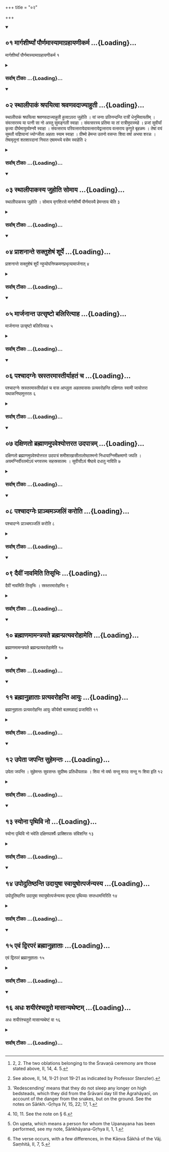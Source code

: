 +++
title = "०२"

+++
<div class="js_include" includetitle="true" newlevelforh1="2" unfilled url="/vedAH_yajuH/vAjasaneyam/sUtram/pAraskara-gRhyam/vishvAsa-prastutiH/3/02/01_mArgashIrShyAM_paurNamAsyAmAgrahAyaNIkarma.md">
<details open><summary><h2>०१ मार्गशीर्ष्यां पौर्णमास्यामाग्रहायणीकर्म ...{Loading}...</h2></summary>

मार्गशीर्ष्यां पौर्णमास्यामाग्रहायणीकर्म १
</details>
</div>
<div class="js_include collapsed" newlevelforh1="3" title="सर्वाष् टीकाः" unfilled url="/vedAH_yajuH/vAjasaneyam/sUtram/pAraskara-gRhyam/sarvASh-TIkAH/3/02/01_mArgashIrShyAM_paurNamAsyAmAgrahAyaNIkarma.md">
<details><summary><h3>सर्वाष् टीकाः ...{Loading}...</h3></summary>

1. On the full-moon day of Mārgaśīrṣa the Āgrahāyaṇī ceremony (is performed).

</details>
</div>
<div class="js_include" includetitle="true" newlevelforh1="2" unfilled url="/vedAH_yajuH/vAjasaneyam/sUtram/pAraskara-gRhyam/vishvAsa-prastutiH/3/02/02_sthAlIpAkaM_shrapayitvA_shravaNavadAjyAhutI.md">
<details open><summary><h2>०२ स्थालीपाकं श्रपयित्वा श्रवणवदाज्याहुती ...{Loading}...</h2></summary>

स्थालीपाकं श्रपयित्वा श्रवणवदाज्याहुती हुत्वाऽपरा जुहोति । यां जनाः प्रतिनन्दन्ति रात्रीं धेनुमिवायतीम् । संवत्सरस्य या पत्नी सा नो अस्तु सुमङ्गली स्वाहा । संवत्सरस्य प्रतिमा या तां रात्रीमुपास्महे । प्रजां सुवीर्यां कृत्वा दीर्घमायुर्व्यश्नवै स्वाहा । संवत्सराय परिवत्सरायेदावत्सरायेद्वत्सराय वत्सराय कृणुते बृहन्नमः । तेषां वयं सुमतौ यज्ञियानां ज्योग्जीता अहताः स्याम स्वाहा । ग्रीष्मो हेमन्त उतनो वसन्तः शिवा वर्षा अभया शरन्नः । तेषामृतूनां शतशारदानां निवात एषामभये वसेम स्वाहेति २
</details>
</div>
<div class="js_include collapsed" newlevelforh1="3" title="सर्वाष् टीकाः" unfilled url="/vedAH_yajuH/vAjasaneyam/sUtram/pAraskara-gRhyam/sarvASh-TIkAH/3/02/02_sthAlIpAkaM_shrapayitvA_shravaNavadAjyAhutI.md">
<details><summary><h3>सर्वाष् टीकाः ...{Loading}...</h3></summary>

2 [^1] . He cooks a mess of sacrificial food, sacrifices two Ājya oblations as at the Śravaṇā sacrifice, and other oblations with (the following verses):


[^1]:  2, 2. The two oblations belonging to the Śravaṇā ceremony are those stated above, II, 14, 4. 5.


'The night whom men welcome like a cow that comes to them, (the night) which is the consort of the year, may that (night) be auspicious to us. Svāhā!

'The night which is the image of the year, that we worship. May I reach old age, imparting strength to my offspring. Svāhā!

'To the Saṃvatsara, to the Parivatsara, to the Idāvatsara, to the Idāvatsara, to the Vatsara bring ye great adoration. May we, undecayed, unbeaten, long enjoy the favour of these (years) which are worthy of sacrifices. Svāhā!

'May summer, winter and spring, the rains be friendly, and may autumn be free of danger to us. In the safe protection of these seasons may we dwell, (and) may (they) last (to us) through a hundred years. Svāhā!'

</details>
</div>
<div class="js_include" includetitle="true" newlevelforh1="2" unfilled url="/vedAH_yajuH/vAjasaneyam/sUtram/pAraskara-gRhyam/vishvAsa-prastutiH/3/02/03_sthAlIpAkasya_juhoti_somAya.md">
<details open><summary><h2>०३ स्थालीपाकस्य जुहोति सोमाय ...{Loading}...</h2></summary>

स्थालीपाकस्य जुहोति । सोमाय मृगशिरसे मार्गशीर्ष्यै पौर्णमास्यै हेमन्ताय चेति ३
</details>
</div>
<div class="js_include collapsed" newlevelforh1="3" title="सर्वाष् टीकाः" unfilled url="/vedAH_yajuH/vAjasaneyam/sUtram/pAraskara-gRhyam/sarvASh-TIkAH/3/02/03_sthAlIpAkasya_juhoti_somAya.md">
<details><summary><h3>सर्वाष् टीकाः ...{Loading}...</h3></summary>

3. He makes oblations of the cooked food to Soma, to (the Nakṣatra) Mṛgaśiras, to the full moon of Mārgaśīrṣa, and to the winter.

</details>
</div>
<div class="js_include" includetitle="true" newlevelforh1="2" unfilled url="/vedAH_yajuH/vAjasaneyam/sUtram/pAraskara-gRhyam/vishvAsa-prastutiH/3/02/04_prAshanAnte_saktusheShaM_shUrpe.md">
<details open><summary><h2>०४ प्राशनान्ते सक्तुशेषं शूर्पे ...{Loading}...</h2></summary>

प्राशनान्ते सक्तुशेषं शूर्पे न्युप्योपनिष्क्रमणप्रभृत्यामार्जनात् ४
</details>
</div>
<div class="js_include collapsed" newlevelforh1="3" title="सर्वाष् टीकाः" unfilled url="/vedAH_yajuH/vAjasaneyam/sUtram/pAraskara-gRhyam/sarvASh-TIkAH/3/02/04_prAshanAnte_saktusheShaM_shUrpe.md">
<details><summary><h3>सर्वाष् टीकाः ...{Loading}...</h3></summary>

4 [^2] . After he has eaten (of the sacrificial food), he throws the remainder of the flour into a basket, (and then follow the same rites that have been stated above) from (the sacrificer's) going out down to their cleaning themselves.


[^2]:  See above, II, 14, 1I-21 (not 19-21 as indicated by Professor Stenzler).


</details>
</div>
<div class="js_include" includetitle="true" newlevelforh1="2" unfilled url="/vedAH_yajuH/vAjasaneyam/sUtram/pAraskara-gRhyam/vishvAsa-prastutiH/3/02/05_mArjanAnta_utsRShTo_balirityAha.md">
<details open><summary><h2>०५ मार्जनान्त उत्सृष्टो बलिरित्याह ...{Loading}...</h2></summary>

मार्जनान्त उत्सृष्टो बलिरित्याह ५
</details>
</div>
<div class="js_include collapsed" newlevelforh1="3" title="सर्वाष् टीकाः" unfilled url="/vedAH_yajuH/vAjasaneyam/sUtram/pAraskara-gRhyam/sarvASh-TIkAH/3/02/05_mArjanAnta_utsRShTo_balirityAha.md">
<details><summary><h3>सर्वाष् टीकाः ...{Loading}...</h3></summary>

5. After the cleaning he says, 'The Bali offering is finished.'

</details>
</div>
<div class="js_include" includetitle="true" newlevelforh1="2" unfilled url="/vedAH_yajuH/vAjasaneyam/sUtram/pAraskara-gRhyam/vishvAsa-prastutiH/3/02/06_pashchAdagneH_srastaramAstIryAhataM_cha.md">
<details open><summary><h2>०६ पश्चादग्नेः स्रस्तरमास्तीर्याहतं च ...{Loading}...</h2></summary>

पश्चादग्नेः स्रस्तरमास्तीर्याहतं च वास आप्लुता अहतवाससः प्रत्यवरोहन्ति दक्षिणतः स्वामी जायोत्तरा यथाकनिष्ठमुत्तरतः ६
</details>
</div>
<div class="js_include collapsed" newlevelforh1="3" title="सर्वाष् टीकाः" unfilled url="/vedAH_yajuH/vAjasaneyam/sUtram/pAraskara-gRhyam/sarvASh-TIkAH/3/02/06_pashchAdagneH_srastaramAstIryAhataM_cha.md">
<details><summary><h3>सर्वाष् टीकाः ...{Loading}...</h3></summary>

6 [^3] . After they have spread out to the west of the fire a layer (of straw) and a garment that has not yet been washed, they 'redescend,' having bathed, wearing garments which have not yet been washed: the master (of the house) southward, his wife to the north (of her husband, and then the other persons belonging to the house) so that each younger one lies more to the north.


[^3]:  'Redescending' means that they do not sleep any longer on high bedsteads, which they did from the Śrāvanī day till the Āgrahāyaṇī, on account of the danger from the snakes, but on the ground. See the notes on Sāṅkh.-Gṛhya IV, 15, 22; 17, 1.


</details>
</div>
<div class="js_include" includetitle="true" newlevelforh1="2" unfilled url="/vedAH_yajuH/vAjasaneyam/sUtram/pAraskara-gRhyam/vishvAsa-prastutiH/3/02/07_daxiNato_brahmANamupaveshyottarata_udapAtram.md">
<details open><summary><h2>०७ दक्षिणतो ब्रह्माणमुपवेश्योत्तरत उदपात्रम् ...{Loading}...</h2></summary>

दक्षिणतो ब्रह्माणमुपवेश्योत्तरत उदपात्रं शमीशाखासीतालोष्ठाश्मनो निधायाग्निमीक्षमाणो जपति । अयमग्निर्वीरतमोऽयं भगवत्तमः सहस्रसातमः । सुवीर्योऽयं श्रैष्ठ्ये दधातु नाविति ७
</details>
</div>
<div class="js_include collapsed" newlevelforh1="3" title="सर्वाष् टीकाः" unfilled url="/vedAH_yajuH/vAjasaneyam/sUtram/pAraskara-gRhyam/sarvASh-TIkAH/3/02/07_daxiNato_brahmANamupaveshyottarata_udapAtram.md">
<details><summary><h3>सर्वाष् टीकाः ...{Loading}...</h3></summary>

7. Having caused the Brahman to sit down southward, and having placed to the north a water-pot, a Śamī branch, an earth-clod taken out of a furrow, and a stone, he murmurs, looking at the fire: 'This Agni is most valiant, he is most blessed, the best giver of a thousand boons, highly powerful. May he establish us both in the highest place.'

</details>
</div>
<div class="js_include" includetitle="true" newlevelforh1="2" unfilled url="/vedAH_yajuH/vAjasaneyam/sUtram/pAraskara-gRhyam/vishvAsa-prastutiH/3/02/08_pashchAdagneH_prAnchamanjaliM_karoti.md">
<details open><summary><h2>०८ पश्चादग्नेः प्राञ्चमञ्जलिं करोति ...{Loading}...</h2></summary>

पश्चादग्नेः प्राञ्चमञ्जलिं करोति ८
</details>
</div>
<div class="js_include collapsed" newlevelforh1="3" title="सर्वाष् टीकाः" unfilled url="/vedAH_yajuH/vAjasaneyam/sUtram/pAraskara-gRhyam/sarvASh-TIkAH/3/02/08_pashchAdagneH_prAnchamanjaliM_karoti.md">
<details><summary><h3>सर्वाष् टीकाः ...{Loading}...</h3></summary>

8. To the west of the fire he joins his hands (and holds them) towards the east.

</details>
</div>
<div class="js_include" includetitle="true" newlevelforh1="2" unfilled url="/vedAH_yajuH/vAjasaneyam/sUtram/pAraskara-gRhyam/vishvAsa-prastutiH/3/02/09_daivIM_nAvamiti_tisRbhiH.md">
<details open><summary><h2>०९ दैवीं नावमिति तिसृभिः ...{Loading}...</h2></summary>

दैवीं नावमिति तिसृभिः । स्रस्तरमारोहन्ति ९
</details>
</div>
<div class="js_include collapsed" newlevelforh1="3" title="सर्वाष् टीकाः" unfilled url="/vedAH_yajuH/vAjasaneyam/sUtram/pAraskara-gRhyam/sarvASh-TIkAH/3/02/09_daivIM_nAvamiti_tisRbhiH.md">
<details><summary><h3>सर्वाष् टीकाः ...{Loading}...</h3></summary>

9. With the three (verses), 'The divine ship' (Vāj. Saṃh. XXI, 6-8) they ascend the layer (of straw).

</details>
</div>
<div class="js_include" includetitle="true" newlevelforh1="2" unfilled url="/vedAH_yajuH/vAjasaneyam/sUtram/pAraskara-gRhyam/vishvAsa-prastutiH/3/02/10_brahmANamAmantrayate_brahmanpratyavarohAmeti.md">
<details open><summary><h2>१० ब्रह्माणमामन्त्रयते ब्रह्मन्प्रत्यवरोहामेति ...{Loading}...</h2></summary>

ब्रह्माणमामन्त्रयते ब्रह्मन्प्रत्यवरोहामेति १०
</details>
</div>
<div class="js_include collapsed" newlevelforh1="3" title="सर्वाष् टीकाः" unfilled url="/vedAH_yajuH/vAjasaneyam/sUtram/pAraskara-gRhyam/sarvASh-TIkAH/3/02/10_brahmANamAmantrayate_brahmanpratyavarohAmeti.md">
<details><summary><h3>सर्वाष् टीकाः ...{Loading}...</h3></summary>

10 [^4] . He addresses the Brahman: 'Brahman, we will redescend.'


[^4]:  10, 11. See the note on § 6.


</details>
</div>
<div class="js_include" includetitle="true" newlevelforh1="2" unfilled url="/vedAH_yajuH/vAjasaneyam/sUtram/pAraskara-gRhyam/vishvAsa-prastutiH/3/02/11_brahmAnujnAtAH_pratyavarohanti_AyuH.md">
<details open><summary><h2>११ ब्रह्मानुज्ञाताः प्रत्यवरोहन्ति आयुः ...{Loading}...</h2></summary>

ब्रह्मानुज्ञाताः प्रत्यवरोहन्ति आयुः कीर्यशो बलमन्नाद्यं प्रजामिति ११
</details>
</div>
<div class="js_include collapsed" newlevelforh1="3" title="सर्वाष् टीकाः" unfilled url="/vedAH_yajuH/vAjasaneyam/sUtram/pAraskara-gRhyam/sarvASh-TIkAH/3/02/11_brahmAnujnAtAH_pratyavarohanti_AyuH.md">
<details><summary><h3>सर्वाष् टीकाः ...{Loading}...</h3></summary>

11. The Brahman having given his permission, they redescend with (the words), 'Life, fame, glory, strength, enjoyment of food, offspring!'

</details>
</div>
<div class="js_include" includetitle="true" newlevelforh1="2" unfilled url="/vedAH_yajuH/vAjasaneyam/sUtram/pAraskara-gRhyam/vishvAsa-prastutiH/3/02/12_upetA_japanti_suhemantaH.md">
<details open><summary><h2>१२ उपेता जपन्ति सुहेमन्तः ...{Loading}...</h2></summary>

उपेता जपन्ति । सुहेमन्तः सुवसन्तः सुग्रीष्मः प्रतिधीयतान्नः । शिवा नो वर्षाः सन्तु शरदः सन्तु नः शिवा इति १२
</details>
</div>
<div class="js_include collapsed" newlevelforh1="3" title="सर्वाष् टीकाः" unfilled url="/vedAH_yajuH/vAjasaneyam/sUtram/pAraskara-gRhyam/sarvASh-TIkAH/3/02/12_upetA_japanti_suhemantaH.md">
<details><summary><h3>सर्वाष् टीकाः ...{Loading}...</h3></summary>

12 [^5] . Those who have received the initiation murmur, 'May a good winter, a good spring, a good summer be bestowed on us. Blessed may be to us the rains; may the autumns be blessed to us.'


[^5]:  On upeta, which means a person for whom the Upanayana has been performed, see my note, Śāṅkhāyana-Gṛhya II, 1, 1.


</details>
</div>
<div class="js_include" includetitle="true" newlevelforh1="2" unfilled url="/vedAH_yajuH/vAjasaneyam/sUtram/pAraskara-gRhyam/vishvAsa-prastutiH/3/02/13_syonA_pRthivi_no.md">
<details open><summary><h2>१३ स्योना पृथिवि नो ...{Loading}...</h2></summary>

स्योना पृथिवि नो भवेति दक्षिणपार्श्वैः प्राक्शिरसः संविशन्ति १३
</details>
</div>
<div class="js_include collapsed" newlevelforh1="3" title="सर्वाष् टीकाः" unfilled url="/vedAH_yajuH/vAjasaneyam/sUtram/pAraskara-gRhyam/sarvASh-TIkAH/3/02/13_syonA_pRthivi_no.md">
<details><summary><h3>सर्वाष् टीकाः ...{Loading}...</h3></summary>

13. With (the verse), 'Be soft to us, O earth' (Vāj. Saṃh. XXXV, 21), they lie down on their right sides, their heads turned towards the east.

</details>
</div>
<div class="js_include" includetitle="true" newlevelforh1="2" unfilled url="/vedAH_yajuH/vAjasaneyam/sUtram/pAraskara-gRhyam/vishvAsa-prastutiH/3/02/14_upodutiShThanti_udAyuShA_svAyuShotparjanyasya.md">
<details open><summary><h2>१४ उपोदुतिष्ठन्ति उदायुषा स्वायुषोत्पर्जन्यस्य ...{Loading}...</h2></summary>

उपोदुतिष्ठन्ति उदायुषा स्वायुषोत्पर्जन्यस्य वृष्ट्या पृथिव्याः सप्तधामभिरिति १४
</details>
</div>
<div class="js_include collapsed" newlevelforh1="3" title="सर्वाष् टीकाः" unfilled url="/vedAH_yajuH/vAjasaneyam/sUtram/pAraskara-gRhyam/sarvASh-TIkAH/3/02/14_upodutiShThanti_udAyuShA_svAyuShotparjanyasya.md">
<details><summary><h3>सर्वाष् टीकाः ...{Loading}...</h3></summary>

14 [^6] . They arise with (the verse), 'Up! with life, with blessed life. Up! with Parjanya's eye, with the seven spaces of the earth.'


[^6]:  The verse occurs, with a few differences, in the Kāṇva Śākhā of the Vāj. Saṃhitā, II, 7, 5.


</details>
</div>
<div class="js_include" includetitle="true" newlevelforh1="2" unfilled url="/vedAH_yajuH/vAjasaneyam/sUtram/pAraskara-gRhyam/vishvAsa-prastutiH/3/02/15_evaM_dviraparaM_brahmAnujnAtAH.md">
<details open><summary><h2>१५ एवं द्विरपरं ब्रह्मानुज्ञाताः ...{Loading}...</h2></summary>

एवं द्विरपरं ब्रह्मानुज्ञाताः १५
</details>
</div>
<div class="js_include collapsed" newlevelforh1="3" title="सर्वाष् टीकाः" unfilled url="/vedAH_yajuH/vAjasaneyam/sUtram/pAraskara-gRhyam/sarvASh-TIkAH/3/02/15_evaM_dviraparaM_brahmAnujnAtAH.md">
<details><summary><h3>सर्वाष् टीकाः ...{Loading}...</h3></summary>

15. This (they repeat) two other times, with the Brahman's permission.

</details>
</div>
<div class="js_include" includetitle="true" newlevelforh1="2" unfilled url="/vedAH_yajuH/vAjasaneyam/sUtram/pAraskara-gRhyam/vishvAsa-prastutiH/3/02/16_adhaH_shayIraMshchaturo_mAsAnyatheShTam.md">
<details open><summary><h2>१६ अधः शयीरंश्चतुरो मासान्यथेष्टम् ...{Loading}...</h2></summary>

अधः शयीरंश्चतुरो मासान्यथेष्टं वा १६
</details>
</div>
<div class="js_include collapsed" newlevelforh1="3" title="सर्वाष् टीकाः" unfilled url="/vedAH_yajuH/vAjasaneyam/sUtram/pAraskara-gRhyam/sarvASh-TIkAH/3/02/16_adhaH_shayIraMshchaturo_mAsAnyatheShTam.md">
<details><summary><h3>सर्वाष् टीकाः ...{Loading}...</h3></summary>

16. Let them sleep on the ground four months (after the Pratyavarohaṇa), or as long as they like.

</details>
</div>
